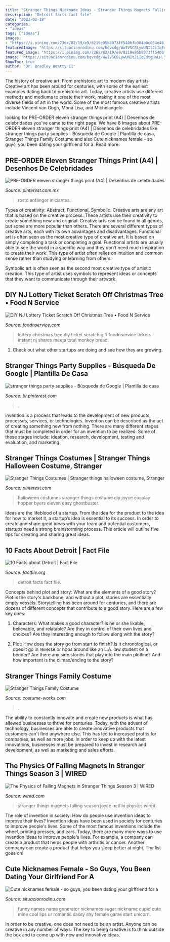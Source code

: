 ```yaml
---
title: "Stranger Things Nickname Ideas - Stranger Things Magnets Falling Season Joyce Netflix Physics Wired"
description: "Detroit facts fact file"
date: "2023-02-18"
categories:
- "ideas"
tags: ["ideas"]
images:
- "https://i.pinimg.com/736x/82/19/e9/8219e95b8073ff540bfb304b0c064e46.jpg"
featuredImage: "https://situacionrodinu.com/bqvxdg/WwIVSC8LywUNItJiIqEdtgHaLH.jpg"
featured_image: "https://i.pinimg.com/736x/82/19/e9/8219e95b8073ff540bfb304b0c064e46.jpg"
image: "https://situacionrodinu.com/bqvxdg/WwIVSC8LywUNItJiIqEdtgHaLH.jpg"
ShowToc: true
author: "Dr. Bradley Beatty II"
---
```



The history of creative art: From prehistoric art to modern day artists
Creative art has been around for centuries, with some of the earliest examples dating back to prehistoric art. Today, creative artists use different methods and mediums to create their work, making it one of the most diverse fields of art in the world. Some of the most famous creative artists include Vincent van Gogh, Mona Lisa, and Michelangelo.

	

		
looking for PRE-ORDER eleven stranger things print (A4) | Desenhos de celebridades you've came to the right page. We have 8 Images about PRE-ORDER eleven stranger things print (A4) | Desenhos de celebridades like stranger things party supplies - Búsqueda de Google | Plantilla de casa, Stranger Things Family Costume and also Cute nicknames female - so guys, you been dating your girlfriend for a. Read more:
		
    
## PRE-ORDER Eleven Stranger Things Print (A4) | Desenhos De Celebridades

<img loading=lazy src="https://i.pinimg.com/736x/82/19/e9/8219e95b8073ff540bfb304b0c064e46.jpg" onerror="this.onerror=null;this.src='https://tse4.mm.bing.net/th?id=OIP.3n3rfRfY5elPHmrLVbHN6gHaKe&amp;pid=15.1';" alt="PRE-ORDER eleven stranger things print (A4) | Desenhos de celebridades">

_Source: pinterest.com.mx_

>rosto anfänger iniciantes. 

	

Types of creativity: Abstract, Functional, Symbolic.
Creative arts are any art that is based on the creative process. These artists use their creativity to create something new and original. Creative arts can be found in all genres, but some are more popular than others. There are several different types of creative arts, each with its own advantages and disadvantages.
Functional art is often seen as the most creative type of creative art. It is based on simply completing a task or completing a goal. Functional artists are usually able to see the world in a specific way and they don’t need much inspiration to create their work. This type of artist often relies on intuition and common sense rather than studying or learning from others.

 Symbolic art is often seen as the second most creative type of artistic creation. This type of artist uses symbols to represent ideas or concepts that they want to communicate through their artwork.

    
## DIY NJ Lottery Ticket Scratch Off Christmas Tree • Food N Service

<img loading=lazy src="https://i1.wp.com/foodnservice.com/wp-content/uploads/2016/11/diy-lottery-christmas-tree.png?fit=968%2C1448&amp;ssl=1" onerror="this.onerror=null;this.src='https://tse2.mm.bing.net/th?id=OIP.dH-5iNklCnKlnB30bFWtxgHaLF&amp;pid=15.1';" alt="DIY NJ Lottery Ticket Scratch Off Christmas Tree • Food N Service">

_Source: foodnservice.com_

>lottery christmas tree diy ticket scratch gift foodnservice tickets instant nj shares meets total monkey bread. 

	

1. Check out what other startups are doing and see how they are growing.

    
## Stranger Things Party Supplies - Búsqueda De Google | Plantilla De Casa

<img loading=lazy src="https://i.pinimg.com/originals/0c/b4/d8/0cb4d8f9ae7a3de7e098771a181dfb75.png" onerror="this.onerror=null;this.src='https://tse1.mm.bing.net/th?id=OIP.fFwCvjsD2CCOPlxnY9ppugHaLG&amp;pid=15.1';" alt="stranger things party supplies - Búsqueda de Google | Plantilla de casa">

_Source: br.pinterest.com_

>. 

	

invention is a process that leads to the development of new products, processes, services, or technologies. Invention can be described as the act of creating something new from nothing. There are many different stages that must be completed in order for an invention to be realized. Some of these stages include: ideation, research, development, testing and evaluation, and marketing.

    
## Stranger Things Costumes | Stranger Things Halloween Costume, Stranger

<img loading=lazy src="https://i.pinimg.com/736x/da/c4/d5/dac4d5c5606db8038cffa8048357651a.jpg" onerror="this.onerror=null;this.src='https://tse3.mm.bing.net/th?id=OIP.j9cLq84S4vrkNmfyWUvhCwHaJ3&amp;pid=15.1';" alt="Stranger Things Costumes | Stranger things halloween costume, Stranger">

_Source: pinterest.com_

>halloween costumes stranger things costume diy joyce cosplay hopper byers eleven easy ghostbuster. 

	

Ideas are the lifeblood of a startup. From the idea for the product to the idea for how to market it, a startup’s idea is essential to its success. In order to create and share great ideas with your team and potential customers, startups need a strong brainstorming process. This article will outline five tips for creating and sharing great ideas.

    
## 10 Facts About Detroit | Fact File

<img loading=lazy src="https://factfile.org/wp-content/uploads/2016/08/Detroit.jpg" onerror="this.onerror=null;this.src='https://tse4.mm.bing.net/th?id=OIP.Q7JPe8jatPiK0THoSRuSPwHaEL&amp;pid=15.1';" alt="10 Facts about Detroit | Fact File">

_Source: factfile.org_

>detroit facts fact file. 

	

Concepts behind plot and story: What are the elements of a good story?
Plot is the story's backbone, and without a plot, stories are essentially empty vessels. Storytelling has been around for centuries, and there are dozens of different concepts that contribute to a good story. Here are a few key ones:
1) Characters: What makes a good character? Is he or she likable, believable, and relatable? Are they in control of their own lives and choices? Are they interesting enough to follow along with the story?

2) Plot: How does the story go from start to finish? Is it chronological, or does it go in reverse or hops around like an L.A. law student on a bender? Are there any side stories that play into the main plotline? And how important is the climax/ending to the story?

    
## Stranger Things Family Costume

<img loading=lazy src="https://photos.costume-works.com/full/stranger_things_family.jpg" onerror="this.onerror=null;this.src='https://tse3.mm.bing.net/th?id=OIP.bv0hdGKBHCvhZmrvRPRBmwHaKt&amp;pid=15.1';" alt="Stranger Things Family Costume">

_Source: costume-works.com_

>. 

	

The ability to constantly innovate and create new products is what has allowed businesses to thrive for centuries. Today, with the advent of technology, businesses are able to create innovative products that customers can't find anywhere else. This has led to increased profits for companies, as well as more jobs. In order to keep up with the latest innovations, businesses must be prepared to invest in research and development, as well as marketing and sales efforts.

    
## The Physics Of Falling Magnets In Stranger Things Season 3 | WIRED

<img loading=lazy src="https://media.wired.com/photos/5d4c8f54c045250009e71b3d/master/w_2560%2Cc_limit/Science_Stranger_Things_S03E02_39m42s57128f_R.jpg" onerror="this.onerror=null;this.src='https://tse2.mm.bing.net/th?id=OIP.URrgcNcRkHU-lDVpCvePPAHaFj&amp;pid=15.1';" alt="The Physics of Falling Magnets in Stranger Things Season 3 | WIRED">

_Source: wired.com_

>stranger things magnets falling season joyce netflix physics wired. 

	

The role of invention in society: How do people use invention ideas to improve their lives?
Invention ideas have been used in society for centuries to improve people's lives. Some of the most famous inventions include the wheel, printing presses, and cars. Today, there are many more ways to use invention ideas to improve people's lives. For example, a company can create a product that helps people with arthritis or cancer. Another company can create a product that helps you sleep better at night. The list goes on!

    
## Cute Nicknames Female - So Guys, You Been Dating Your Girlfriend For A

<img loading=lazy src="https://situacionrodinu.com/bqvxdg/WwIVSC8LywUNItJiIqEdtgHaLH.jpg" onerror="this.onerror=null;this.src='https://tse1.mm.bing.net/th?id=OIP.6tFcQMyCKAw_14BRmNQANQAAAA&amp;pid=15.1';" alt="Cute nicknames female - so guys, you been dating your girlfriend for a">

_Source: situacionrodinu.com_

>funny names name generator nicknames sugar nickname cupid cute mine cool lips ur romantic sassy shy female game start unicorn. 

	

In order to be creative, one does not need to be an artist. Anyone can be creative in any number of ways. The key to being creative is to think outside the box and to come up with new and innovative ideas.

